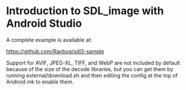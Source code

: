 
# Introduction to SDL_image with Android Studio

A complete example is available at:

https://github.com/Ravbug/sdl3-sample

Support for AVIF, JPEG-XL, TIFF, and WebP are not included by default because of the size of the decode libraries, but you can get them by running external/download.sh and then editing the config at the top of Android.mk to enable them.
